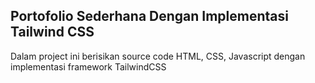 ## Portofolio Sederhana Dengan Implementasi Tailwind CSS

Dalam project ini berisikan source code HTML, CSS, Javascript dengan implementasi framework TailwindCSS
